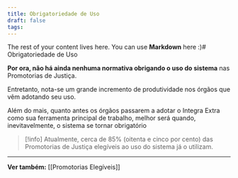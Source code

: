 ```yaml
---
title: Obrigatoriedade de Uso
draft: false
tags:
---
```

 
The rest of your content lives here. You can use **Markdown** here :)# Obrigatoriedade de Uso

**Por ora, não há ainda nenhuma normativa obrigando o uso do sistema** nas Promotorias de Justiça. 

Entretanto, nota-se um grande incremento de produtividade nos órgãos que vêm adotando seu uso.

Além do mais, quanto antes os órgãos passarem a adotar o Integra Extra como sua ferramenta principal de trabalho, melhor será quando, inevitavelmente, o sistema se tornar obrigatório

> [!info] Atualmente, cerca de 85% (oitenta e cinco por cento) das Promotorias de Justiça elegíveis ao uso do sistema já o utilizam.
___
**Ver também:** [[Promotorias Elegíveis]]
